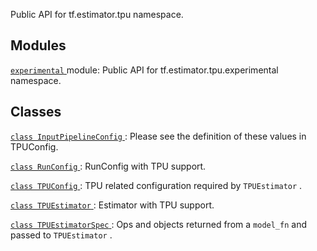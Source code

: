 Public API for tf.estimator.tpu namespace.



## Modules
[ `experimental` ](https://tensorflow.google.cn/api_docs/python/tf/compat/v1/estimator/tpu/experimental) module: Public API for tf.estimator.tpu.experimental namespace.



## Classes
[ `class InputPipelineConfig` ](https://tensorflow.google.cn/api_docs/python/tf/compat/v1/estimator/tpu/InputPipelineConfig): Please see the definition of these values in TPUConfig.

[ `class RunConfig` ](https://tensorflow.google.cn/api_docs/python/tf/compat/v1/estimator/tpu/RunConfig): RunConfig with TPU support.

[ `class TPUConfig` ](https://tensorflow.google.cn/api_docs/python/tf/compat/v1/estimator/tpu/TPUConfig): TPU related configuration required by  `TPUEstimator` .

[ `class TPUEstimator` ](https://tensorflow.google.cn/api_docs/python/tf/compat/v1/estimator/tpu/TPUEstimator): Estimator with TPU support.

[ `class TPUEstimatorSpec` ](https://tensorflow.google.cn/api_docs/python/tf/compat/v1/estimator/tpu/TPUEstimatorSpec): Ops and objects returned from a  `model_fn`  and passed to  `TPUEstimator` .

